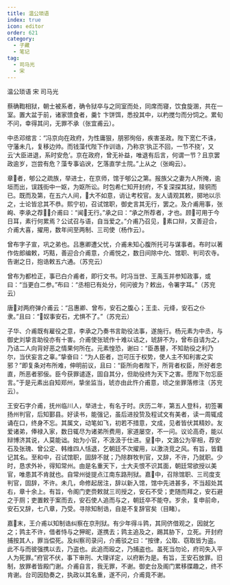 ```yaml
---
title: 温公琐语
index: true
icon: editor
order: 621
category:
  - 子藏
  - 笔记
tag:
  - 司马光
  - 宋
---
```


温公琐语 宋 司马光  

蔡确鞫相狱，朝士被系者，确令狱卒与之同室而处，同席而寝，饮食旋溷，共在一室。置大盆于前，诸家馈食者，羹饣卞饼饵，悉投其中，以杓搅匀而分饲之。累旬不问，幸得其问，无罪不承（张宜甫云）。  

中丞邓绾言：“冯京向在政府，为性庸狠，朋邪徇俗，疾害圣政。陛下宽仁不诛，守藩未几，复移边帅。而钱藻代陛下作训诰，乃称京‘执正不回，一节不挠’，又云‘大臣进退，系时安危’。京在政府，曾无补益，唯退有后言，何谓一节？且京罢政逾岁，岂尝有危？藻专事谄谀，乞落直学士院。”上从之（张峋云）。  

章者，郇公之疏族，举进士，在京师，馆于郇公之第。报族父之妻为人所掩，逾垣而出，误践街中一妪，为妪所讼。时包希仁知开封府，不复深探其狱，赎铜而已。既而及第，在五六人间，大不如意，诮让考校官。友人请观其敕，掷地以示之，士论皆忿其不恭。熙宁初，召试馆职，御史言其无行，罢之。及介甫用事，张峋、李承之荐，介甫曰：“闻无行。”承之曰：“承之所荐者，才也。顾可用于今日耳，素行何累焉？公试召与语，自当爱之。”介甫乃召见，素口辩，又善迎合，介甫大喜，擢用，数年间至两制、三司使（杨作云）。  

曾布字子宣，巩之弟也。吕惠卿遭父忧，介甫未知心腹所托可与谋事者。布时以著作佐郎编敕，巧黠，善迎合介甫意，介甫悦之，数日间除中允、馆职、判司农寺。告谢之日，抱诰敕五六通。（苏兖云）  

曾布为都检正，事已白介甫者，即行文书。时冯当世、王禹玉并参知政事，或曰：“当更白二参。”布曰：“丞相已有处分，何问彼为？敕出，令署字耳。”（苏兖云）  

唐对两府弹介甫云：“吕惠卿、曾布，安石之腹心；王圭、元绛，安石之仆隶。”且曰：“奴事安石，尤惧不了。”（苏兖云）  

子华、介甫既有雇役之意，李承之乃奏书言助役法事，遂施行。杨元素为中丞，与御史刘挚言助役亦有十害。介甫使张琥作十难以诘之，琥辞不为，曾布自请为之，乃诘二人向背好恶之情果何所在。元素惶恐，谢曰：“臣愚瞽，不知助役之利乃尔，当伏妄言之辜。”挚奋曰：“为人臣者，岂可压于权势，使人主不知利害之实邪？”即复条对布所难，伸明前议，且曰：“臣所向者陛下，所背者权臣，所好者忠直，所恶者邪佞。臣今获罪谴逐，固自其分，但助役终为天下之害。愿陛下勿忘臣言。”于是元素出自知郑州，挚坐监当，琥亦由此忤介甫意，顷之坐罪落修注（苏兖云）。  

王安石字介甫，抚州临川人，举进士，有名于时。庆历二年，第五人登科，初签署扬州判官，后知鄞县。好读书，能强记，虽后进投贽及程试文有美者，读一周辄成诵在口，终身不忘。其属文，动笔如飞，初若不措意，文成，见者皆伏其精妙。友爱诸弟，俸禄入家，数日辄尽为诸弟所费用，家道屡空，不一问。议论高奇，能以辩博济其说，人莫能诎。始为小官，不汲汲于仕进。皇中，文潞公为宰相，荐安石及张瑰、曾公定、韩维四人恬退，乞朝廷不次擢用，以激浇竞之风。有旨，皆籍记其名。至和中，召试馆职，固辞不就；乃除群牧判官，又辞，不许，乃就职。少时，恳求外补，得知常州。由是名重天下，士大夫恨不识其面，朝廷常欲授以美官，唯患其不肯就也。自常州徙提点江南东路刑狱。嘉中，召除馆职、三司度支判官，固辞，不许。未几，命修起居注，辞以新入馆，馆中先进甚多，不当超处其右，章十余上。有旨，令阁门吏赍敕就三司授之，安石不受；吏随而拜之，安石避之于厕；吏置敕于案而去，安石使人追而与之，朝廷卒不能夺。岁余，复申前命，安石又辞，七八章，乃受。寻除知制诰，自是不复辞官矣（目睹）。  

嘉末，王介甫以知制诰纠察在京刑狱。有少年得斗鹑，其同侪借观之，因就乞之；鹑主不许，借者恃与之狎昵，遂携去；鹑主追及之，踢其胁下，立死。开封府捕按其人，罪当偿死。及纠察司录问，介甫驳之曰：“按律，公取、窃取皆为盗。此不与而彼强携以去，乃盗也。此追而殴之，乃捕盗也。虽死当勿论，府司失入平人为死罪。”府官不伏，事下审刑、大理详定，以府断为是。有旨，王安石放罪。旧制，放罪者皆殿门谢。介甫自言，我无罪，不谢。御史台及阁门累移牒趣之，终不肯谢。台司因劾奏之，执政以其名重，遂不问，介甫竟不谢。  

